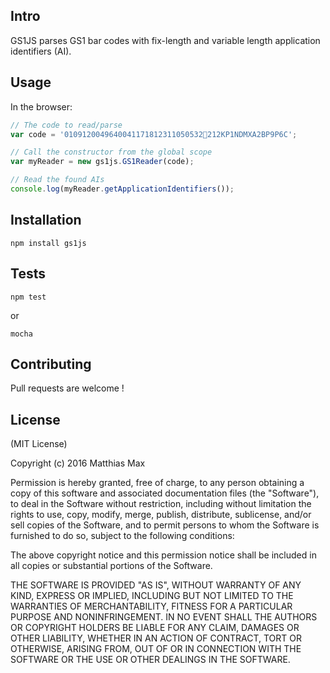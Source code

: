 ## Intro

GS1JS parses GS1 bar codes with fix-length and variable length application identifiers (AI).

## Usage

In the browser:

```javascript
// The code to read/parse
var code = '0109120049640041171812311050532212KP1NDMXA2BP9P6C';

// Call the constructor from the global scope
var myReader = new gs1js.GS1Reader(code);

// Read the found AIs
console.log(myReader.getApplicationIdentifiers());
```

## Installation

```
npm install gs1js
```

## Tests

```
npm test
```

or

```
mocha
```

## Contributing

Pull requests are welcome !

## License

(MIT License)

Copyright (c) 2016 Matthias Max

Permission is hereby granted, free of charge, to any person obtaining a copy of this software and associated documentation files (the "Software"), to deal in the Software without restriction, including without limitation the rights to use, copy, modify, merge, publish, distribute, sublicense, and/or sell copies of the Software, and to permit persons to whom the Software is furnished to do so, subject to the following conditions:

The above copyright notice and this permission notice shall be included in all copies or substantial portions of the Software.

THE SOFTWARE IS PROVIDED "AS IS", WITHOUT WARRANTY OF ANY KIND, EXPRESS OR IMPLIED, INCLUDING BUT NOT LIMITED TO THE WARRANTIES OF MERCHANTABILITY, FITNESS FOR A PARTICULAR PURPOSE AND NONINFRINGEMENT. IN NO EVENT SHALL THE AUTHORS OR COPYRIGHT HOLDERS BE LIABLE FOR ANY CLAIM, DAMAGES OR OTHER LIABILITY, WHETHER IN AN ACTION OF CONTRACT, TORT OR OTHERWISE, ARISING FROM, OUT OF OR IN CONNECTION WITH THE SOFTWARE OR THE USE OR OTHER DEALINGS IN THE SOFTWARE.